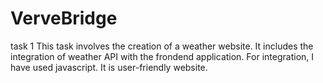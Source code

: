 # VerveBridge
task 1
This task involves the creation of a weather website. It includes the integration of weather API with the frondend application. For integration, I have used javascript. It is user-friendly website.
